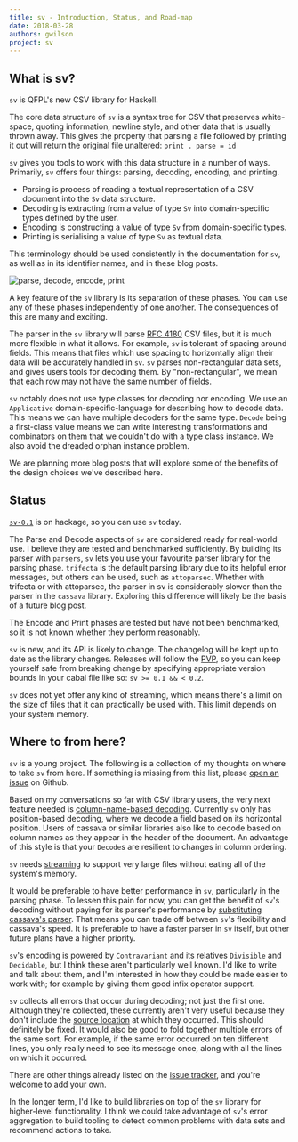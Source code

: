 ```yaml
---
title: sv - Introduction, Status, and Road-map
date: 2018-03-28
authors: gwilson
project: sv
---
```


## What is sv?

`sv` is QFPL's new CSV library for Haskell.

The core data structure of `sv` is a syntax tree for CSV that preserves
white-space, quoting information, newline style, and other data that is usually
thrown away. This gives the property that parsing a file followed by printing
it out will return the original file unaltered: `print . parse = id`

`sv` gives you tools to work with this data structure in a number of ways.
Primarily, `sv` offers four things: parsing, decoding, encoding, and printing.

* Parsing is process of reading a textual representation of a CSV
document into the `Sv` data structure.
* Decoding is extracting from a value of type `Sv` into domain-specific types defined by the user.
* Encoding is constructing a value of type `Sv` from domain-specific types.
* Printing is serialising a value of type `Sv` as textual data.

This terminology should be used consistently in the documentation for `sv`, as well as in its
identifier names, and in these blog posts.

<image src="/images/posts/sv/parsedecodeencodeprint.png" alt="parse, decode, encode, print"/>

A key feature of the `sv` library is its separation of these phases. You can use any of
these phases independently of one another. The consequences of this are many and exciting.

The parser in the `sv` library will parse [RFC 4180](https://tools.ietf.org/html/rfc4180) CSV
files, but it is much more flexible in what it allows. For example, `sv` is
tolerant of spacing around fields. This means that files which use spacing to
horizontally align their data will be accurately handled in `sv`.
`sv` parses non-rectangular data sets, and gives users tools for decoding them.
By "non-rectangular", we mean that each row may not have the same number of
fields.

`sv` notably does not use type classes for decoding nor encoding. We use an
`Applicative` domain-specific-language for describing how to decode data.
This means
we can have multiple decoders for the same type. `Decode` being a first-class
value means we can write interesting transformations and combinators on them
that we couldn't do with a type class instance. We also avoid the dreaded orphan
instance problem.

We are planning more blog posts that will explore some of the benefits of the design choices
we've described here.

## Status

[`sv-0.1`](https://hackage.haskell.org/package/sv-0.1) is on hackage, so you can use `sv` today.

The Parse and Decode aspects of `sv` are considered ready for real-world use. I believe they
are tested and benchmarked sufficiently. By building its parser with `parsers`,
`sv` lets you use your favourite parser library
for the parsing phase. `trifecta` is the default parsing library due to its helpful error
messages, but others can be used, such as `attoparsec`.
Whether with trifecta or with attoparsec, the parser in sv is considerably slower than the 
parser in the `cassava` library.
Exploring this difference will likely be the basis of a future blog post.

The Encode and Print phases are tested but have not been benchmarked, so it is not known
whether they perform reasonably.

`sv` is new, and its API is likely to change. The changelog will be kept up to
date as the library changes. Releases will follow the
[PVP](https://pvp.haskell.org),
so you can keep yourself safe from breaking change by specifying appropriate
version bounds in your cabal file like so: `sv >= 0.1 && < 0.2`.

`sv` does not yet offer any kind of streaming, which means there's a limit on the
size of files that it can practically be used with. This limit depends on your
system memory.

## Where to from here?

`sv` is a young project. The following is a collection of my thoughts on where
to take `sv` from here. If something is missing from this list, please
[open an issue](https://github.com/qfpl/sv/issues/new)
on Github.

Based on my conversations so far with CSV library users, the very next feature
needed is [column-name-based decoding](https://github.com/qfpl/sv/issues/6).
Currently `sv` only has position-based decoding, where we decode a
field based on its horizontal position. Users of cassava or similar libraries
also like to decode based on column names as they appear in the header of the
document. An advantage of this style is that your `Decode`s are resilient
to changes in column ordering.

`sv` needs [streaming](https://github.com/qfpl/sv/issues/10) to support very
large files without eating all of the system's memory.

It would be preferable to have better performance in `sv`, particularly in the
parsing phase.
To lessen this pain for now, you can get the benefit of `sv`'s decoding
without paying for its parser's performance by
[substituting cassava's parser](https://hackage.haskell.org/package/sv-cassava).
That means you can trade off between `sv`'s flexibility and cassava's speed.
It is preferable to have a faster parser in `sv` itself, but other future plans
have a higher priority.

`sv`'s encoding is powered by `Contravariant` and its relatives `Divisible` and
`Decidable`, but I think these aren't particularly well known. I'd like to write
and talk about them, and I'm interested in how they could be
made easier to work with; for example by giving them good infix operator support.

`sv` collects all errors that occur during decoding; not just the first one.
Although they're
collected, these currently aren't very useful because they don't include the
[source location](https://github.com/qfpl/sv/issues/5)
at which they occurred. This should definitely be fixed. It would also be good
to fold together multiple errors of the same sort. For example, if the same
error occurred on ten different lines, you only really need to see its message
once, along with all the lines on which it occurred.

There are other things already listed on the
[issue tracker](https://github.com/qfpl/sv/issues/), and you're welcome to add
your own.

In the longer term, I'd like to build libraries on top of the `sv` library for
higher-level functionality. I think we could take advantage of `sv`'s error
aggregation to build tooling to detect common problems with data sets and
recommend actions to take.

